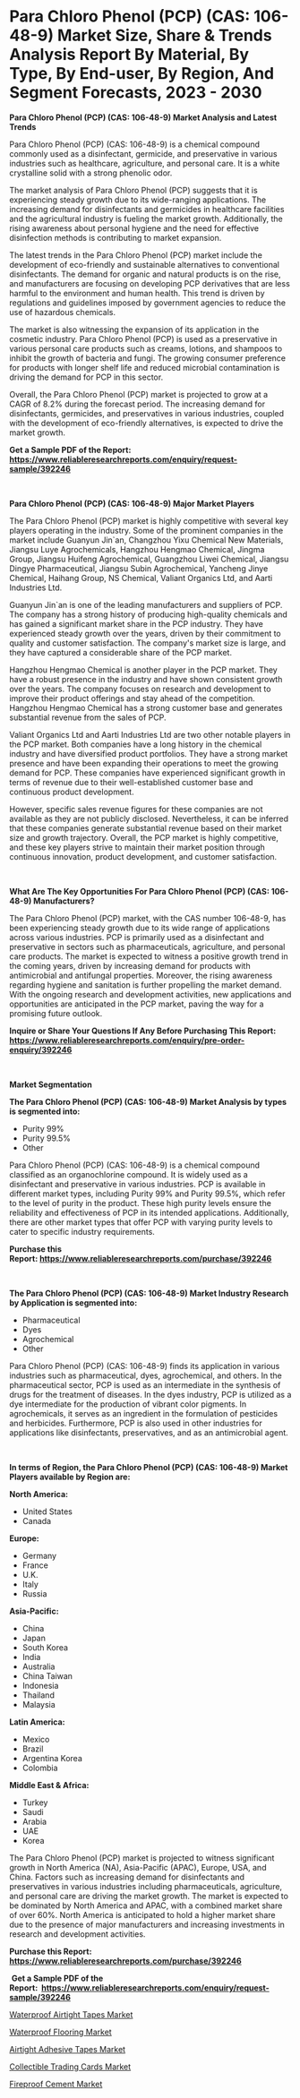 <p><h1>Para Chloro Phenol (PCP) (CAS: 106-48-9) Market Size, Share & Trends Analysis Report By Material, By Type, By End-user, By Region, And Segment Forecasts, 2023 - 2030</h1></p><p><strong>Para Chloro Phenol (PCP) (CAS: 106-48-9) Market Analysis and Latest Trends</strong></p>
<p><p>Para Chloro Phenol (PCP) (CAS: 106-48-9) is a chemical compound commonly used as a disinfectant, germicide, and preservative in various industries such as healthcare, agriculture, and personal care. It is a white crystalline solid with a strong phenolic odor.</p><p>The market analysis of Para Chloro Phenol (PCP) suggests that it is experiencing steady growth due to its wide-ranging applications. The increasing demand for disinfectants and germicides in healthcare facilities and the agricultural industry is fueling the market growth. Additionally, the rising awareness about personal hygiene and the need for effective disinfection methods is contributing to market expansion.</p><p>The latest trends in the Para Chloro Phenol (PCP) market include the development of eco-friendly and sustainable alternatives to conventional disinfectants. The demand for organic and natural products is on the rise, and manufacturers are focusing on developing PCP derivatives that are less harmful to the environment and human health. This trend is driven by regulations and guidelines imposed by government agencies to reduce the use of hazardous chemicals.</p><p>The market is also witnessing the expansion of its application in the cosmetic industry. Para Chloro Phenol (PCP) is used as a preservative in various personal care products such as creams, lotions, and shampoos to inhibit the growth of bacteria and fungi. The growing consumer preference for products with longer shelf life and reduced microbial contamination is driving the demand for PCP in this sector.</p><p>Overall, the Para Chloro Phenol (PCP) market is projected to grow at a CAGR of 8.2% during the forecast period. The increasing demand for disinfectants, germicides, and preservatives in various industries, coupled with the development of eco-friendly alternatives, is expected to drive the market growth.</p></p>
<p><strong>Get a Sample PDF of the Report:&nbsp; <a href="https://www.reliableresearchreports.com/enquiry/request-sample/392246">https://www.reliableresearchreports.com/enquiry/request-sample/392246</a></strong></p>
<p>&nbsp;</p>
<p><strong>Para Chloro Phenol (PCP) (CAS: 106-48-9) Major Market Players</strong></p>
<p><p>The Para Chloro Phenol (PCP) market is highly competitive with several key players operating in the industry. Some of the prominent companies in the market include Guanyun Jin`an, Changzhou Yixu Chemical New Materials, Jiangsu Luye Agrochemicals, Hangzhou Hengmao Chemical, Jingma Group, Jiangsu Huifeng Agrochemical, Guangzhou Liwei Chemical, Jiangsu Dingye Pharmaceutical, Jiangsu Subin Agrochemical, Yancheng Jinye Chemical, Haihang Group, NS Chemical, Valiant Organics Ltd, and Aarti Industries Ltd.</p><p>Guanyun Jin`an is one of the leading manufacturers and suppliers of PCP. The company has a strong history of producing high-quality chemicals and has gained a significant market share in the PCP industry. They have experienced steady growth over the years, driven by their commitment to quality and customer satisfaction. The company's market size is large, and they have captured a considerable share of the PCP market.</p><p>Hangzhou Hengmao Chemical is another player in the PCP market. They have a robust presence in the industry and have shown consistent growth over the years. The company focuses on research and development to improve their product offerings and stay ahead of the competition. Hangzhou Hengmao Chemical has a strong customer base and generates substantial revenue from the sales of PCP.</p><p>Valiant Organics Ltd and Aarti Industries Ltd are two other notable players in the PCP market. Both companies have a long history in the chemical industry and have diversified product portfolios. They have a strong market presence and have been expanding their operations to meet the growing demand for PCP. These companies have experienced significant growth in terms of revenue due to their well-established customer base and continuous product development.</p><p>However, specific sales revenue figures for these companies are not available as they are not publicly disclosed. Nevertheless, it can be inferred that these companies generate substantial revenue based on their market size and growth trajectory. Overall, the PCP market is highly competitive, and these key players strive to maintain their market position through continuous innovation, product development, and customer satisfaction.</p></p>
<p>&nbsp;</p>
<p><strong>What Are The Key Opportunities For Para Chloro Phenol (PCP) (CAS: 106-48-9) Manufacturers?</strong></p>
<p><p>The Para Chloro Phenol (PCP) market, with the CAS number 106-48-9, has been experiencing steady growth due to its wide range of applications across various industries. PCP is primarily used as a disinfectant and preservative in sectors such as pharmaceuticals, agriculture, and personal care products. The market is expected to witness a positive growth trend in the coming years, driven by increasing demand for products with antimicrobial and antifungal properties. Moreover, the rising awareness regarding hygiene and sanitation is further propelling the market demand. With the ongoing research and development activities, new applications and opportunities are anticipated in the PCP market, paving the way for a promising future outlook.</p></p>
<p><strong>Inquire or Share Your Questions If Any Before Purchasing This Report: <a href="https://www.reliableresearchreports.com/enquiry/pre-order-enquiry/392246">https://www.reliableresearchreports.com/enquiry/pre-order-enquiry/392246</a></strong></p>
<p>&nbsp;</p>
<p><strong>Market Segmentation</strong></p>
<p><strong>The Para Chloro Phenol (PCP) (CAS: 106-48-9) Market Analysis by types is segmented into:</strong></p>
<p><ul><li>Purity 99%</li><li>Purity 99.5%</li><li>Other</li></ul></p>
<p><p>Para Chloro Phenol (PCP) (CAS: 106-48-9) is a chemical compound classified as an organochlorine compound. It is widely used as a disinfectant and preservative in various industries. PCP is available in different market types, including Purity 99% and Purity 99.5%, which refer to the level of purity in the product. These high purity levels ensure the reliability and effectiveness of PCP in its intended applications. Additionally, there are other market types that offer PCP with varying purity levels to cater to specific industry requirements.</p></p>
<p><strong>Purchase this Report:&nbsp;<a href="https://www.reliableresearchreports.com/purchase/392246">https://www.reliableresearchreports.com/purchase/392246</a></strong></p>
<p>&nbsp;</p>
<p><strong>The Para Chloro Phenol (PCP) (CAS: 106-48-9) Market Industry Research by Application is segmented into:</strong></p>
<p><ul><li>Pharmaceutical</li><li>Dyes</li><li>Agrochemical</li><li>Other</li></ul></p>
<p><p>Para Chloro Phenol (PCP) (CAS: 106-48-9) finds its application in various industries such as pharmaceutical, dyes, agrochemical, and others. In the pharmaceutical sector, PCP is used as an intermediate in the synthesis of drugs for the treatment of diseases. In the dyes industry, PCP is utilized as a dye intermediate for the production of vibrant color pigments. In agrochemicals, it serves as an ingredient in the formulation of pesticides and herbicides. Furthermore, PCP is also used in other industries for applications like disinfectants, preservatives, and as an antimicrobial agent.</p></p>
<p>&nbsp;</p>
<p><strong>In terms of Region, the Para Chloro Phenol (PCP) (CAS: 106-48-9) Market Players available by Region are:</strong></p>
<p>
    <p> <strong> North America: </strong>
        <ul>
            <li>United States</li>
            <li>Canada</li>
        </ul>
        </p> 
    <p> <strong> Europe: </strong>
        <ul>
            <li>Germany</li>
            <li>France</li>
            <li>U.K.</li>
            <li>Italy</li>
            <li>Russia</li>
        </ul>
        </p> 
    <p> <strong> Asia-Pacific: </strong>
        <ul>
            <li>China</li>
            <li>Japan</li>
            <li>South Korea</li>
            <li>India</li>
            <li>Australia</li>
            <li>China Taiwan</li>
            <li>Indonesia</li>
            <li>Thailand</li>
            <li>Malaysia</li>
        </ul>
        </p> 
    <p> <strong> Latin America: </strong>
        <ul>
            <li>Mexico</li>
            <li>Brazil</li>
            <li>Argentina Korea</li>
            <li>Colombia</li>
        </ul>
        </p> 
    <p> <strong> Middle East & Africa: </strong>
        <ul>
            <li>Turkey</li>
            <li>Saudi</li>
            <li>Arabia</li>
            <li>UAE</li>
            <li>Korea</li>
        </ul>
    </p>
    </p>
<p><p>The Para Chloro Phenol (PCP) market is projected to witness significant growth in North America (NA), Asia-Pacific (APAC), Europe, USA, and China. Factors such as increasing demand for disinfectants and preservatives in various industries including pharmaceuticals, agriculture, and personal care are driving the market growth. The market is expected to be dominated by North America and APAC, with a combined market share of over 60%. North America is anticipated to hold a higher market share due to the presence of major manufacturers and increasing investments in research and development activities.</p></p>
<p><strong>Purchase this Report: <a href="https://www.reliableresearchreports.com/purchase/392246">https://www.reliableresearchreports.com/purchase/392246</a></strong></p>
<p>&nbsp;<strong>Get a Sample PDF of the Report:&nbsp;&nbsp;<a href="https://www.reliableresearchreports.com/enquiry/request-sample/392246">https://www.reliableresearchreports.com/enquiry/request-sample/392246</a></strong></p>
<p><strong></strong></p>
<p><p><a href="https://github.com/JameTravis/Market-Research-Report-List-2/blob/main/waterproof-airtight-tapes-market.md">Waterproof Airtight Tapes Market</a></p><p><a href="https://medium.com/@ulicesdoyle2023/waterproof-flooring-market-comprehensive-assessment-by-type-application-and-geography-3c85e883e169">Waterproof Flooring Market</a></p><p><a href="https://github.com/RichRobinson5/Market-Research-Report-List-2/blob/main/airtight-adhesive-tapes-market.md">Airtight Adhesive Tapes Market</a></p><p><a href="https://www.linkedin.com/pulse/collectible-trading-cards-market-challenges-opportunities-rvzve/">Collectible Trading Cards Market</a></p><p><a href="https://medium.com/@hollymayert/fireproof-cement-market-size-and-market-trends-complete-industry-overview-2023-to-2030-7578ca1224b1">Fireproof Cement Market</a></p></p>